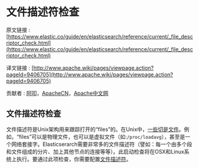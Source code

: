 # 文件描述符检查

原文链接 : [https://www.elastic.co/guide/en/elasticsearch/reference/current/_file_descriptor_check.html](https://www.elastic.co/guide/en/elasticsearch/reference/current/_file_descriptor_check.html)

译文链接 : [http://www.apache.wiki/pages/viewpage.action?pageId=9406705](http://www.apache.wiki/pages/viewpage.action?pageId=9406705)

贡献者 : [阿叩](/display/~luanqing)，[ApacheCN](/display/~apachecn)，[Apache中文网](/display/~apachechina)

## 文件描述符检查

文件描述符是Unix架构用来跟踪打开的“files”的。在Unix中，[一些切是文件](https://en.wikipedia.org/wiki/Everything_is_a_file)。例如，“files”可以是物理文件，也可以是虚拟文件（如:`/proc/loadavg`），甚至是一个网络套接字。Elasticserarch需要非常多的文件描述符（譬如：每一个由多个段和文件组成的分片、加上其他节点的连接等等）。此启动检查将在OSX和Linux系统上执行。要通过此项检查，你需要配置[文件描述符](https://github.com/aqlu/elasticsearch-reference-cn/blob/master/Setup_Elasticsearch/Important_System_Configuration/File_Descriptors.md)。